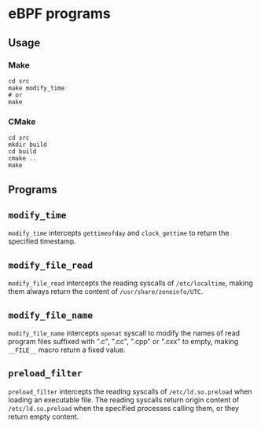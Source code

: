 # eBPF programs

## Usage

### Make

```shell
cd src
make modify_time
# or
make
```

### CMake

```shell
cd src
mkdir build
cd build
cmake ..
make
```

## Programs

## `modify_time`

`modify_time` intercepts `gettimeofday` and `clock_gettime` to return the specified timestamp.

## `modify_file_read`

`modify_file_read` intercepts the reading syscalls of `/etc/localtime`, making them always return the content of `/usr/share/zoneinfo/UTC`.

## `modify_file_name`

`modify_file_name` intercepts `openat` syscall to modify the names of read program files suffixed with ".c", ".cc", ".cpp" or ".cxx" to empty, making `__FILE__` macro return a fixed value.

## `preload_filter`

`preload_filter` intercepts the reading syscalls of `/etc/ld.so.preload` when loading an executable file. The reading syscalls return origin content of `/etc/ld.so.preload` when the specified processes calling them, or they return empty content.
